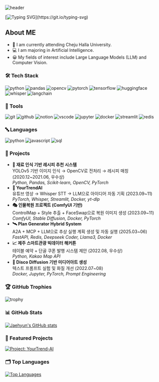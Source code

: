 ![header](https://capsule-render.vercel.app/api?type=slice&color=gradient&text=Jaehyun's%20GitHub&animation=fadeIn&height=180&fontSize=70&fontColor=f1fg)

[![Typing SVG](https://readme-typing-svg.demolab.com?font=Noto+Sans+KR&weight=500&size=30&duration=4000&pause=1000&color=2F363D&center=true&vCenter=true&width=800&lines=안녕하세요!👋;Jaehyun의+GitHub에+오신+것을+환영합니다;끊임없이+배우고+성장하는+개발자입니다.)](https://git.io/typing-svg)

<div>
    <h2>About ME</h2>
    <ul>
        <li>🏫 I am currently attending Cheju Halla University.</li>
        <li>💻 I am majoring in Artificial Intelligence.</li>
        <li>😀 My fields of interest include Large Language Models (LLM) and Computer Vision.</li>
    </ul>
</div>

<!-- 이 부분은 주석입니다. 마크다운 문서에 표시되지 않습니다. -->

<div>
    <h3>🛠 Tech Stack</h3>
    <img src="https://img.shields.io/badge/python-3776AB.svg?style=for-the-badge&logo=python&logoColor=FFFFFF" alt="python" />
    <img src="https://img.shields.io/badge/pandas-150458.svg?style=for-the-badge&logo=pandas&logoColor=FFFFFF" alt="pandas" />
    <img src="https://img.shields.io/badge/opencv-5C3EE8.svg?style=for-the-badge&logo=opencv&logoColor=FFFFFF" alt="opencv" />
    <img src="https://img.shields.io/badge/pytorch-EE4C2C.svg?style=for-the-badge&logo=pytorch&logoColor=FFFFFF" alt="pytorch" />
    <img src="https://img.shields.io/badge/tensorflow-FF6F00.svg?style=for-the-badge&logo=tensorflow&logoColor=FFFFFF" alt="tensorflow" />
    <img src="https://img.shields.io/badge/huggingface-FFD21E.svg?style=for-the-badge&logo=huggingface&logoColor=FFFFFF" alt="huggingface" />
    <img src="https://img.shields.io/badge/whisper-006666.svg?style=for-the-badge&logo=github&logoColor=FFFFFF" alt="whisper" />
    <img src="https://img.shields.io/badge/langchain-04B404.svg?style=for-the-badge&logo=langchain&logoColor=FFFFFF" alt="langchain" />
</div>

<div>
    <h3>🔧 Tools</h3>
    <img src="https://img.shields.io/badge/git-F05032.svg?style=for-the-badge&logo=git&logoColor=FFFFFF" alt="git" />
    <img src="https://img.shields.io/badge/github-181717.svg?style=for-the-badge&logo=github&logoColor=FFFFFF" alt="github" />
    <img src="https://img.shields.io/badge/notion-FFFFFF.svg?style=for-the-badge&logo=notion&logoColor=000000" alt="notion" />
    <img src="https://img.shields.io/badge/vscode-007ACC.svg?style=for-the-badge&logo=visualstudiocode&logoColor=FFFFFF" alt="vscode" />
    <img src="https://img.shields.io/badge/jupyter-F37626.svg?style=for-the-badge&logo=jupyter&logoColor=FFFFFF" alt="jupyter" />
    <img src="https://img.shields.io/badge/docker-2496ED.svg?style=for-the-badge&logo=docker&logoColor=FFFFFF" alt="docker" />
    <img src="https://img.shields.io/badge/streamlit-FF4B4B.svg?style=for-the-badge&logo=streamlit&logoColor=FFFFFF" alt="streamlit" />
    <img src="https://img.shields.io/badge/redis-DC382D.svg?style=for-the-badge&logo=redis&logoColor=FFFFFF" alt="redis" />
</div>

<div>
    <h3>🔤 Languages</h3>
    <img src="https://img.shields.io/badge/python-3776AB.svg?style=for-the-badge&logo=python&logoColor=FFFFFF" alt="python" />
    <img src="https://img.shields.io/badge/javascript-F7DF1E.svg?style=for-the-badge&logo=javascript&logoColor=000000" alt="javascript" />
    <img src="https://img.shields.io/badge/sql-4479A1.svg?style=for-the-badge&logo=mysql&logoColor=FFFFFF" alt="sql" />
</div>

<div>
    <h3>📂 Projects</h3>
    <ul>
        <li><strong>🍲 재료 인식 기반 레시피 추천 시스템</strong><br>
        YOLOv5 기반 이미지 인식 → OpenCV로 전처리 → 레시피 매칭 (2020.12~2021.06, 우수상)<br>
        <em>Python, Pandas, Scikit-learn, OpenCV, PyTorch</em></li>
        <li><strong>🧠 YourTrendAI</strong><br>
        유튜브 영상 → Whisper STT → LLM으로 아이디어 자동 기획 (2023.09~11)<br>
        <em>PyTorch, Whisper, Streamlit, Docker, yt-dlp</em></li>
        <li><strong>🎭 인물복원 프로젝트 (ComfyUI 기반)</strong><br>
        ControlMap + Style 추출 + FaceSwap으로 복원 이미지 생성 (2023.09~11)<br>
        <em>ComfyUI, Stable Diffusion, Docker, PyTorch</em></li>
        <li><strong>🛰 Plan Generator Hybrid System</strong><br>
        A2A + MCP + LLM으로 추상 실행 계획 생성 및 자동 실행 (2025.03~06)<br>
        <em>FastAPI, Redis, Deepseek Coder, Llama3, Docker</em></li>
        <li><strong>📈 제주 스마트관광 빅데이터 해커톤</strong><br>
        테이블 예약 + 단골 쿠폰 발행 시스템 제안 (2022.08, 우수상)<br>
        <em>Python, Kakao Map API</em></li>
        <li><strong>🎨 Disco Diffusion 기반 미디어아트 생성</strong><br>
        텍스트 프롬프트 실험 및 화질 개선 (2022.07~08)<br>
        <em>Docker, Jupyter, PyTorch, Prompt Engineering</em></li>
    </ul>
</div>

<div>
    <h3>🏆 GitHub Trophies</h3>
    <img src="https://github-profile-trophy.vercel.app/?username=maenjh&theme=onedark&no-frame=true&row=1&column=6" alt="trophy" />
</div>

<div>
    <h3>📊 GitHub Stats</h3>
    <a href="https://github.com/maenjh/github-readme-stats">
        <img src="https://github-readme-stats.vercel.app/api?username=maenjh&hide=stars&count_private=true&show_icons=true&theme=city_lights&hide_rank=true" alt="Jaehyun's GitHub stats" />
    </a>
</div>

<div>
    <h3>📂 Featured Projects</h3>
    <a href="https://github.com/maenjh/YourTrend-AI">
        <img src="https://github-readme-stats.vercel.app/api/pin/?username=maenjh&repo=YourTrend-AI&theme=city_lights" alt="Project: YourTrend-AI" />
    </a>
</div>

<div>
    <h3>🗂 Top Languages</h3>
    <a href="https://github.com/maenjh/github-readme-stats">
        <img src="https://github-readme-stats.vercel.app/api/top-langs/?username=maenjh&layout=compact&theme=city_lights" alt="Top Languages" />
    </a>
</div>

